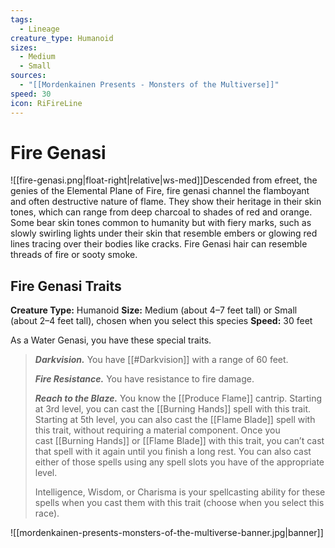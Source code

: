 ```yaml
---
tags:
  - Lineage
creature_type: Humanoid
sizes:
  - Medium
  - Small
sources:
  - "[[Mordenkainen Presents - Monsters of the Multiverse]]"
speed: 30
icon: RiFireLine
---
```


# Fire Genasi

![[fire-genasi.png|float-right|relative|ws-med]]Descended from efreet, the genies of the Elemental Plane of Fire, fire genasi channel the flamboyant and often destructive nature of flame. They show their heritage in their skin tones, which can range from deep charcoal to shades of red and orange. Some bear skin tones common to humanity but with fiery marks, such as slowly swirling lights under their skin that resemble embers or glowing red lines tracing over their bodies like cracks. Fire Genasi hair can resemble threads of fire or sooty smoke.

## Fire Genasi Traits

**Creature Type:** Humanoid
**Size:** Medium (about 4–7 feet tall) or Small (about 2–4 feet tall), chosen when you select this species
**Speed:** 30 feet

As a Water Genasi, you have these special traits.
>**_Darkvision._** You have [[#Darkvision]] with a range of 60 feet.
>
>**_Fire Resistance._** You have resistance to fire damage.
>
>**_Reach to the Blaze._** You know the [[Produce Flame]] cantrip. Starting at 3rd level, you can cast the [[Burning Hands]] spell with this trait. Starting at 5th level, you can also cast the [[Flame Blade]] spell with this trait, without requiring a material component. Once you cast [[Burning Hands]] or [[Flame Blade]] with this trait, you can’t cast that spell with it again until you finish a long rest. You can also cast either of those spells using any spell slots you have of the appropriate level.
>
>Intelligence, Wisdom, or Charisma is your spellcasting ability for these spells when you cast them with this trait (choose when you select this race).

![[mordenkainen-presents-monsters-of-the-multiverse-banner.jpg|banner]]
